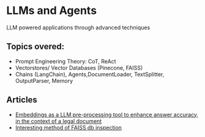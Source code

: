 # LLMs and Agents
LLM powered applications through advanced techniques

## Topics overed: 

- Prompt Engineering Theory: CoT, ReAct
- Vectorstores/ Vector Databases (Pinecone, FAISS)
- Chains (LangChain), Agents,DocumentLoader, TextSplitter, OutputParser, Memory


## Articles

- [Embeddings as a LLM pre-processing tool to enhance answer accuracy, in the context of a legal document](https://github.com/alexnesov/LLMs-and-Agents/blob/main/Use%20Case/embeddings_legal_qa.md)
- [Interesting method of FAISS db inspection]()